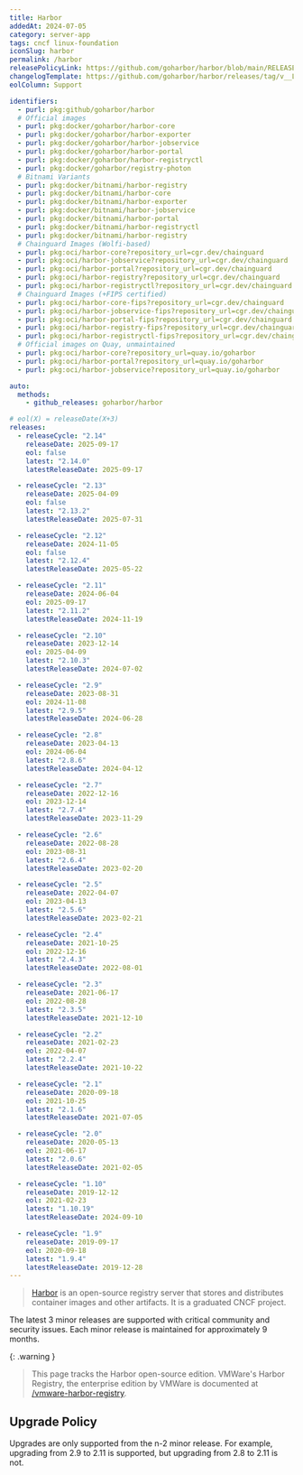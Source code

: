 ```yaml
---
title: Harbor
addedAt: 2024-07-05
category: server-app
tags: cncf linux-foundation
iconSlug: harbor
permalink: /harbor
releasePolicyLink: https://github.com/goharbor/harbor/blob/main/RELEASES.md
changelogTemplate: https://github.com/goharbor/harbor/releases/tag/v__LATEST__
eolColumn: Support

identifiers:
  - purl: pkg:github/goharbor/harbor
  # Official images
  - purl: pkg:docker/goharbor/harbor-core
  - purl: pkg:docker/goharbor/harbor-exporter
  - purl: pkg:docker/goharbor/harbor-jobservice
  - purl: pkg:docker/goharbor/harbor-portal
  - purl: pkg:docker/goharbor/harbor-registryctl
  - purl: pkg:docker/goharbor/registry-photon
  # Bitnami Variants
  - purl: pkg:docker/bitnami/harbor-registry
  - purl: pkg:docker/bitnami/harbor-core
  - purl: pkg:docker/bitnami/harbor-exporter
  - purl: pkg:docker/bitnami/harbor-jobservice
  - purl: pkg:docker/bitnami/harbor-portal
  - purl: pkg:docker/bitnami/harbor-registryctl
  - purl: pkg:docker/bitnami/harbor-registry
  # Chainguard Images (Wolfi-based)
  - purl: pkg:oci/harbor-core?repository_url=cgr.dev/chainguard
  - purl: pkg:oci/harbor-jobservice?repository_url=cgr.dev/chainguard
  - purl: pkg:oci/harbor-portal?repository_url=cgr.dev/chainguard
  - purl: pkg:oci/harbor-registry?repository_url=cgr.dev/chainguard
  - purl: pkg:oci/harbor-registryctl?repository_url=cgr.dev/chainguard
  # Chainguard Images (+FIPS certified)
  - purl: pkg:oci/harbor-core-fips?repository_url=cgr.dev/chainguard
  - purl: pkg:oci/harbor-jobservice-fips?repository_url=cgr.dev/chainguard
  - purl: pkg:oci/harbor-portal-fips?repository_url=cgr.dev/chainguard
  - purl: pkg:oci/harbor-registry-fips?repository_url=cgr.dev/chainguard
  - purl: pkg:oci/harbor-registryctl-fips?repository_url=cgr.dev/chainguard
  # Official images on Quay, unmaintained
  - purl: pkg:oci/harbor-core?repository_url=quay.io/goharbor
  - purl: pkg:oci/harbor-portal?repository_url=quay.io/goharbor
  - purl: pkg:oci/harbor-jobservice?repository_url=quay.io/goharbor

auto:
  methods:
    - github_releases: goharbor/harbor

# eol(X) = releaseDate(X+3)
releases:
  - releaseCycle: "2.14"
    releaseDate: 2025-09-17
    eol: false
    latest: "2.14.0"
    latestReleaseDate: 2025-09-17

  - releaseCycle: "2.13"
    releaseDate: 2025-04-09
    eol: false
    latest: "2.13.2"
    latestReleaseDate: 2025-07-31

  - releaseCycle: "2.12"
    releaseDate: 2024-11-05
    eol: false
    latest: "2.12.4"
    latestReleaseDate: 2025-05-22

  - releaseCycle: "2.11"
    releaseDate: 2024-06-04
    eol: 2025-09-17
    latest: "2.11.2"
    latestReleaseDate: 2024-11-19

  - releaseCycle: "2.10"
    releaseDate: 2023-12-14
    eol: 2025-04-09
    latest: "2.10.3"
    latestReleaseDate: 2024-07-02

  - releaseCycle: "2.9"
    releaseDate: 2023-08-31
    eol: 2024-11-08
    latest: "2.9.5"
    latestReleaseDate: 2024-06-28

  - releaseCycle: "2.8"
    releaseDate: 2023-04-13
    eol: 2024-06-04
    latest: "2.8.6"
    latestReleaseDate: 2024-04-12

  - releaseCycle: "2.7"
    releaseDate: 2022-12-16
    eol: 2023-12-14
    latest: "2.7.4"
    latestReleaseDate: 2023-11-29

  - releaseCycle: "2.6"
    releaseDate: 2022-08-28
    eol: 2023-08-31
    latest: "2.6.4"
    latestReleaseDate: 2023-02-20

  - releaseCycle: "2.5"
    releaseDate: 2022-04-07
    eol: 2023-04-13
    latest: "2.5.6"
    latestReleaseDate: 2023-02-21

  - releaseCycle: "2.4"
    releaseDate: 2021-10-25
    eol: 2022-12-16
    latest: "2.4.3"
    latestReleaseDate: 2022-08-01

  - releaseCycle: "2.3"
    releaseDate: 2021-06-17
    eol: 2022-08-28
    latest: "2.3.5"
    latestReleaseDate: 2021-12-10

  - releaseCycle: "2.2"
    releaseDate: 2021-02-23
    eol: 2022-04-07
    latest: "2.2.4"
    latestReleaseDate: 2021-10-22

  - releaseCycle: "2.1"
    releaseDate: 2020-09-18
    eol: 2021-10-25
    latest: "2.1.6"
    latestReleaseDate: 2021-07-05

  - releaseCycle: "2.0"
    releaseDate: 2020-05-13
    eol: 2021-06-17
    latest: "2.0.6"
    latestReleaseDate: 2021-02-05

  - releaseCycle: "1.10"
    releaseDate: 2019-12-12
    eol: 2021-02-23
    latest: "1.10.19"
    latestReleaseDate: 2024-09-10

  - releaseCycle: "1.9"
    releaseDate: 2019-09-17
    eol: 2020-09-18
    latest: "1.9.4"
    latestReleaseDate: 2019-12-28
---
```


> [Harbor](https://goharbor.io/) is an open-source registry server that stores and distributes
> container images and other artifacts. It is a graduated CNCF project.

The latest 3 minor releases are supported with critical community and security issues. Each minor release is maintained for approximately 9 months.

{: .warning }

> This page tracks the Harbor open-source edition. VMWare's Harbor Registry, the enterprise
> edition by VMWare is documented at [/vmware-harbor-registry](/vmware-harbor-registry).

## Upgrade Policy

Upgrades are only supported from the n-2 minor release. For example, upgrading from 2.9 to 2.11 is supported, but upgrading from 2.8 to 2.11 is not.
